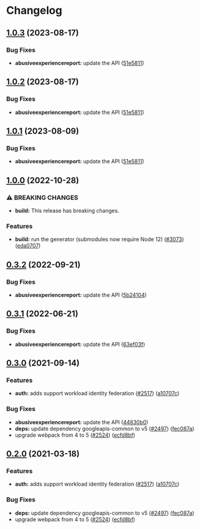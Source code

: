 # Changelog

## [1.0.3](https://github.com/googleapis/google-api-nodejs-client/compare/abusiveexperiencereport-v1.0.2...abusiveexperiencereport-v1.0.3) (2023-08-17)


### Bug Fixes

* **abusiveexperiencereport:** update the API ([51e5811](https://github.com/googleapis/google-api-nodejs-client/commit/51e581179da945f9e9a6decfc5b70f54ae8d99fe))

## [1.0.2](https://github.com/googleapis/google-api-nodejs-client/compare/abusiveexperiencereport-v1.0.1...abusiveexperiencereport-v1.0.2) (2023-08-17)


### Bug Fixes

* **abusiveexperiencereport:** update the API ([51e5811](https://github.com/googleapis/google-api-nodejs-client/commit/51e581179da945f9e9a6decfc5b70f54ae8d99fe))

## [1.0.1](https://github.com/googleapis/google-api-nodejs-client/compare/abusiveexperiencereport-v1.0.0...abusiveexperiencereport-v1.0.1) (2023-08-09)


### Bug Fixes

* **abusiveexperiencereport:** update the API ([51e5811](https://github.com/googleapis/google-api-nodejs-client/commit/51e581179da945f9e9a6decfc5b70f54ae8d99fe))

## [1.0.0](https://github.com/googleapis/google-api-nodejs-client/compare/abusiveexperiencereport-v0.3.2...abusiveexperiencereport-v1.0.0) (2022-10-28)


### ⚠ BREAKING CHANGES

* **build:** This release has breaking changes.

### Features

* **build:** run the generator (submodules now require Node 12) ([#3073](https://github.com/googleapis/google-api-nodejs-client/issues/3073)) ([eda0707](https://github.com/googleapis/google-api-nodejs-client/commit/eda07079dadab46a80b6f9ede618f4f43030169e))

## [0.3.2](https://github.com/googleapis/google-api-nodejs-client/compare/abusiveexperiencereport-v0.3.1...abusiveexperiencereport-v0.3.2) (2022-09-21)


### Bug Fixes

* **abusiveexperiencereport:** update the API ([5b24104](https://github.com/googleapis/google-api-nodejs-client/commit/5b24104db4c9458e29605da2ee7897dce989a371))

## [0.3.1](https://github.com/googleapis/google-api-nodejs-client/compare/abusiveexperiencereport-v0.3.0...abusiveexperiencereport-v0.3.1) (2022-06-21)


### Bug Fixes

* **abusiveexperiencereport:** update the API ([63ef03f](https://github.com/googleapis/google-api-nodejs-client/commit/63ef03fe7e91e31912b2a2198546727516d5204d))

## [0.3.0](https://www.github.com/googleapis/google-api-nodejs-client/compare/abusiveexperiencereport-v0.2.0...abusiveexperiencereport-v0.3.0) (2021-09-14)


### Features

* **auth:** adds support workload identity federation ([#2517](https://www.github.com/googleapis/google-api-nodejs-client/issues/2517)) ([a10707c](https://www.github.com/googleapis/google-api-nodejs-client/commit/a10707c477759e7c9ef6360a2fe800856fb600c1))


### Bug Fixes

* **abusiveexperiencereport:** update the API ([44830b0](https://www.github.com/googleapis/google-api-nodejs-client/commit/44830b0a9c56470e76462fa3518c85fbb78cf026))
* **deps:** update dependency googleapis-common to v5 ([#2497](https://www.github.com/googleapis/google-api-nodejs-client/issues/2497)) ([fec087a](https://www.github.com/googleapis/google-api-nodejs-client/commit/fec087abcf3d994dd41c3ffa0a0c12b1f9f09dae))
* upgrade webpack from 4 to 5  ([#2524](https://www.github.com/googleapis/google-api-nodejs-client/issues/2524)) ([ecfd8bf](https://www.github.com/googleapis/google-api-nodejs-client/commit/ecfd8bfcd06e1beabff7ec9a8c4000222379eb8d))

## [0.2.0](https://www.github.com/googleapis/google-api-nodejs-client/compare/abusiveexperiencereport-v0.1.0...abusiveexperiencereport-v0.2.0) (2021-03-18)


### Features

* **auth:** adds support workload identity federation ([#2517](https://www.github.com/googleapis/google-api-nodejs-client/issues/2517)) ([a10707c](https://www.github.com/googleapis/google-api-nodejs-client/commit/a10707c477759e7c9ef6360a2fe800856fb600c1))


### Bug Fixes

* **deps:** update dependency googleapis-common to v5 ([#2497](https://www.github.com/googleapis/google-api-nodejs-client/issues/2497)) ([fec087a](https://www.github.com/googleapis/google-api-nodejs-client/commit/fec087abcf3d994dd41c3ffa0a0c12b1f9f09dae))
* upgrade webpack from 4 to 5  ([#2524](https://www.github.com/googleapis/google-api-nodejs-client/issues/2524)) ([ecfd8bf](https://www.github.com/googleapis/google-api-nodejs-client/commit/ecfd8bfcd06e1beabff7ec9a8c4000222379eb8d))
